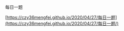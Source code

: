 每日一题

[https://czy36mengfei.github.io/2020/04/27/每日一题](https://czy36mengfei.github.io/2020/04/27/每日一题/)


